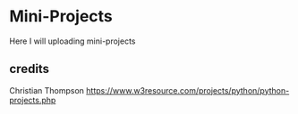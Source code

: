 # Mini-Projects
Here I will uploading mini-projects

## credits 
Christian Thompson
https://www.w3resource.com/projects/python/python-projects.php
